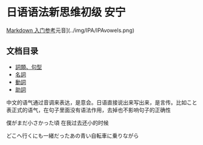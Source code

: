 日语语法新思维初级 安宁
====

[Markdown 入门参考](http://xianbai.me/learn-md/)元音](../img/IPA/IPAvowels.png)

文档目录
----

* [詞類、句型](article/詞類、句型.md)
* [名詞](article/名詞.md) 
* [動詞](article/動詞.md) 
* [助詞](article/助詞.md)

中文的语气通过音调来表达，是意会。日语直接说出来写出来，是言传。比如こと 表正式的语气，在句子里面没有语法作用，去掉也不影响句子的正确性      



僕がまだ小さかった頃 在我过去还小的时候   

どこへ行くにも一緒だったあの青い自転車に乗りながら








